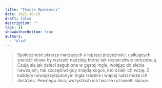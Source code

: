 ```yaml
---
title: "Tkacze Opowieści"
date: 2021-10-23
draft: false
description: ""
tags: []
showAuthorBottom: true
authors:
  - "alxd"
---
```


> Społeczność pisarzy marzących o lepszej przyszłości, usiłujących znaleźć słowa by wyrazić nadzieję której tak rozpaczliwie potrzebują. Czują się jak dzieci zagubione w gęstej mgle, wołąjąc do siebie nawzajem, tak szczęśliwi gdy znajdą kogoś, kto dzieli ich wizję. Z każdym nowoprzyłączonym mgła rzednie i więcej ludzi może ich dostrzec. Pewnego dnia, wszystkich ich twarze rozświetli słońce.